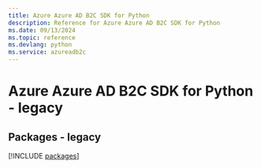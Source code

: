 ```yaml
---
title: Azure Azure AD B2C SDK for Python
description: Reference for Azure Azure AD B2C SDK for Python
ms.date: 09/13/2024
ms.topic: reference
ms.devlang: python
ms.service: azureadb2c
---
```

# Azure Azure AD B2C SDK for Python - legacy
## Packages - legacy
[!INCLUDE [packages](azure-ad-b2c-index.md)]